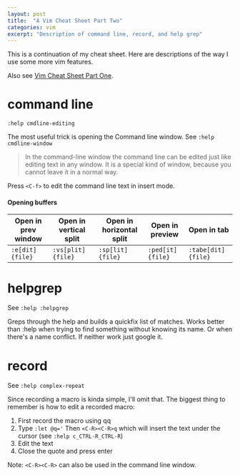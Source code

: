 ```yaml
---
layout: post
title:  "A Vim Cheat Sheet Part Two"
categories: vim
excerpt: "Description of command line, record, and help grep"
---
```


This is a continuation of my cheat sheet. Here are descriptions of the way I use some more vim features.

Also see <a href="{{ site.url }}/vim/2013/09/29/vim_cheat_sheet_part_one.html">Vim Cheat Sheet Part One</a>.

# command line

`:help cmdline-editing`

The most useful trick is opening the Command line window. See `:help cmdline-window`

> In the command-line window the command line can be edited just like editing
> text in any window.  It is a special kind of window, because you cannot leave
> it in a normal way.

Press `<C-f>` to edit the command line text in insert mode.

#### Opening buffers

| Open in prev window           | Open in vertical split | Open in horizontal split | Open in preview   | Open in tab         |
| -------------------           | ---------------------- | ------------------------ | ---------------   | -----------         |
| `:e[dit] {file}`              | `:vs[plit] {file}`     | `:sp[lit] {file}`        | `:ped[it] {file}` | `:tabe[dit] {file}` |

# helpgrep

See `:help :helpgrep`

Greps through the help and builds a quickfix list of matches. Works
better than :help when trying to find something without knowing its
name. Or when there's a name conflict. If neither work just google it.

# record

See `:help complex-repeat`

Since recording a macro is kinda simple, I'll omit that. The biggest
thing to remember is how to edit a recorded macro:

1. First record the macro using qq
1. Type `:let @q='` Then `<C-R><C-R>q` which will insert the text
   under the cursor (see `:help c_CTRL-R_CTRL-R`)
1. Edit the text
1. Close the quote and press enter

Note: `<C-R><C-R>` can also be used in the command line window.

